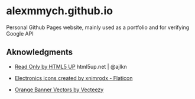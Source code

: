 # alexmmych.github.io
Personal Github Pages website, mainly used as a portfolio and for verifying Google API


## Aknowledgments

- [Read Only by HTML5 UP](http://html5up.net)
html5up.net | @ajlkn

- [Electronics icons created by xnimrodx - Flaticon](https://www.flaticon.com/free-icons/electronics)

- [Orange Banner Vectors by Vecteezy](https://www.vecteezy.com/free-vector/orange-banner)